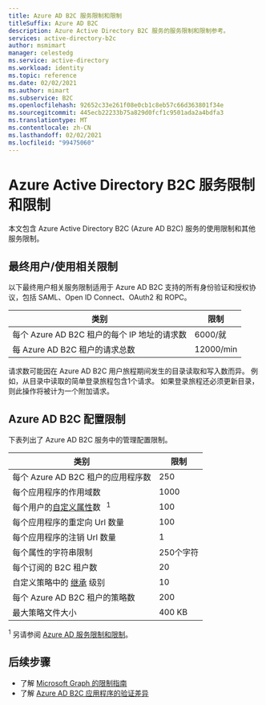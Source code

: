 ```yaml
---
title: Azure AD B2C 服务限制和限制
titleSuffix: Azure AD B2C
description: Azure Active Directory B2C 服务的服务限制和限制参考。
services: active-directory-b2c
author: msmimart
manager: celestedg
ms.service: active-directory
ms.workload: identity
ms.topic: reference
ms.date: 02/02/2021
ms.author: mimart
ms.subservice: B2C
ms.openlocfilehash: 92652c33e261f08e0cb1c8eb57c66d363801f34e
ms.sourcegitcommit: 445ecb22233b75a829d0fcf1c9501ada2a4bdfa3
ms.translationtype: MT
ms.contentlocale: zh-CN
ms.lasthandoff: 02/02/2021
ms.locfileid: "99475060"
---
```

# <a name="azure-active-directory-b2c-service-limits-and-restrictions"></a>Azure Active Directory B2C 服务限制和限制

本文包含 Azure Active Directory B2C (Azure AD B2C) 服务的使用限制和其他服务限制。

## <a name="end-userconsumption-related-limits"></a>最终用户/使用相关限制

以下最终用户相关服务限制适用于 Azure AD B2C 支持的所有身份验证和授权协议，包括 SAML、Open ID Connect、OAuth2 和 ROPC。

|类别 |限制    |
|---------|---------|
|每个 Azure AD B2C 租户的每个 IP 地址的请求数       |6000/就          |
|每 Azure AD B2C 租户的请求总数     |12000/min          |

请求数可能因在 Azure AD B2C 用户旅程期间发生的目录读取和写入数而异。 例如，从目录中读取的简单登录旅程包含1个请求。 如果登录旅程还必须更新目录，则此操作将被计为一个附加请求。

## <a name="azure-ad-b2c-configuration-limits"></a>Azure AD B2C 配置限制

下表列出了 Azure AD B2C 服务中的管理配置限制。

|类别  |限制  |
|---------|---------|
|每个 Azure AD B2C 租户的应用程序数   |250           |
|每个应用程序的作用域数        |1000          |
|每个用户的[自定义属性](user-profile-attributes.md#extension-attributes)数   <sup>1</sup>       |100         |
|每个应用程序的重定向 Url 数量       |100         |
|每个应用程序的注销 Url 数量        |1          |
|每个属性的字符串限制      |250个字符          |
|每个订阅的 B2C 租户数      |20         |
|自定义策略中的 [继承](custom-policy-overview.md#inheritance-model) 级别     |10         |
|每个 Azure AD B2C 租户的策略数      |200          |
|最大策略文件大小      |400 KB          |

<sup>1</sup> 另请参阅 [Azure AD 服务限制和限制](../active-directory/enterprise-users/directory-service-limits-restrictions.md)。

## <a name="next-steps"></a>后续步骤

- 了解 [Microsoft Graph 的限制指南](/graph/throttling) 
- 了解 [Azure AD B2C 应用程序的验证差异](../active-directory/develop/supported-accounts-validation.md)













